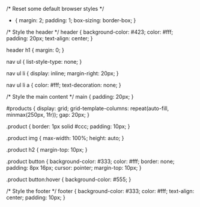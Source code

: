/* Reset some default browser styles */
* {
    margin: 2;
    padding: 1;
    box-sizing: border-box;
}

/* Style the header */
header {
    background-color: #423;
    color: #fff;
    padding: 20px;
    text-align: center;
}

header h1 {
    margin: 0;
}

nav ul {
    list-style-type: none;
}

nav ul li {
    display: inline;
    margin-right: 20px;
}

nav ul li a {
    color: #fff;
    text-decoration: none;
}

/* Style the main content */
main {
    padding: 20px;
}

#products {
    display: grid;
    grid-template-columns: repeat(auto-fill, minmax(250px, 1fr));
    gap: 20px;
}

.product {
    border: 1px solid #ccc;
    padding: 10px;
}

.product img {
    max-width: 100%;
    height: auto;
}

.product h2 {
    margin-top: 10px;
}

.product button {
    background-color: #333;
    color: #fff;
    border: none;
    padding: 8px 16px;
    cursor: pointer;
    margin-top: 10px;
}

.product button:hover {
    background-color: #555;
}

/* Style the footer */
footer {
    background-color: #333;
    color: #fff;
    text-align: center;
    padding: 10px;
}
